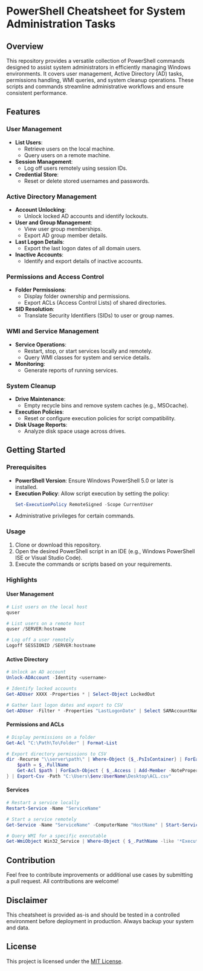# PowerShell Cheatsheet for System Administration Tasks

## Overview

This repository provides a versatile collection of PowerShell commands designed to assist system administrators in efficiently managing Windows environments. It covers user management, Active Directory (AD) tasks, permissions handling, WMI queries, and system cleanup operations. These scripts and commands streamline administrative workflows and ensure consistent performance.

## Features

### **User Management**
- **List Users**:
  - Retrieve users on the local machine.
  - Query users on a remote machine.
- **Session Management**:
  - Log off users remotely using session IDs.
- **Credential Store**:
  - Reset or delete stored usernames and passwords.

### **Active Directory Management**
- **Account Unlocking**:
  - Unlock locked AD accounts and identify lockouts.
- **User and Group Management**:
  - View user group memberships.
  - Export AD group member details.
- **Last Logon Details**:
  - Export the last logon dates of all domain users.
- **Inactive Accounts**:
  - Identify and export details of inactive accounts.

### **Permissions and Access Control**
- **Folder Permissions**:
  - Display folder ownership and permissions.
  - Export ACLs (Access Control Lists) of shared directories.
- **SID Resolution**:
  - Translate Security Identifiers (SIDs) to user or group names.

### **WMI and Service Management**
- **Service Operations**:
  - Restart, stop, or start services locally and remotely.
  - Query WMI classes for system and service details.
- **Monitoring**:
  - Generate reports of running services.

### **System Cleanup**
- **Drive Maintenance**:
  - Empty recycle bins and remove system caches (e.g., MSOcache).
- **Execution Policies**:
  - Reset or configure execution policies for script compatibility.
- **Disk Usage Reports**:
  - Analyze disk space usage across drives.

## Getting Started

### **Prerequisites**
- **PowerShell Version**: Ensure Windows PowerShell 5.0 or later is installed.
- **Execution Policy**: Allow script execution by setting the policy:
  ```powershell
  Set-ExecutionPolicy RemoteSigned -Scope CurrentUser
  ```
- Administrative privileges for certain commands.

### **Usage**
1. Clone or download this repository.
2. Open the desired PowerShell script in an IDE (e.g., Windows PowerShell ISE or Visual Studio Code).
3. Execute the commands or scripts based on your requirements.

### Highlights

#### **User Management**
```powershell
# List users on the local host
quser

# List users on a remote host
quser /SERVER:hostname

# Log off a user remotely
Logoff SESSIONID /SERVER:hostname
```

#### **Active Directory**
```powershell
# Unlock an AD account
Unlock-ADAccount -Identity <username>

# Identify locked accounts
Get-ADUser XXXX -Properties * | Select-Object LockedOut

# Gather last logon dates and export to CSV
Get-ADUser -Filter * -Properties "LastLogonDate" | Select SAMAccountName, LastLogonDate | Export-Csv -Path .\LastLogon.csv
```

#### **Permissions and ACLs**
```powershell
# Display permissions on a folder
Get-Acl "C:\Path\To\Folder" | Format-List

# Export directory permissions to CSV
dir -Recurse "\\server\path\" | Where-Object {$_.PsIsContainer} | ForEach-Object {
    $path = $_.FullName
    Get-Acl $path | ForEach-Object { $_.Access | Add-Member -NoteProperty '.\Data' -Value $path -PassThru }
} | Export-Csv -Path "C:\Users\$env:UserName\Desktop\ACL.csv"
```

#### **Services**
```powershell
# Restart a service locally
Restart-Service -Name "ServiceName"

# Start a service remotely
Get-Service -Name "ServiceName" -ComputerName "HostName" | Start-Service

# Query WMI for a specific executable
Get-WmiObject Win32_Service | Where-Object { $_.PathName -like '*ExecutableName*' } | Select Name, State, PathName
```
## Contribution
Feel free to contribute improvements or additional use cases by submitting a pull request. All contributions are welcome!

## Disclaimer
This cheatsheet is provided as-is and should be tested in a controlled environment before deployment in production. Always backup your system and data.

## License

This project is licensed under the [MIT License](https://github.com/Abyloon/Powershell-Scripts/blob/main/LICENSE.md).
```